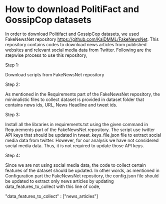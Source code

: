 # How to download PolitiFact and GossipCop datasets

In order to download Politifact and GossipCop datasets, we used FakeNewsNet repository https://github.com/KaiDMML/FakeNewsNet.
This repository contains codes to download news articles from published websites and relevant social media data from Twitter. Following are the stepwise process to use this repository,

Step 1:

  Download scripts from FakeNewsNet repository

Step 2:

  As mentioned in the Requirements part of the FakeNewsNet repository, the minimalistic files to collect dataset is provided in dataset folder that contains news ids, URL, News Headline and tweet ids. 
  
Step 3:

  Install all the libraries in requirements.txt using the given command in Requirements part of the FakeNewsNet repository. The script use twitter API keys that should be updated in tweet_keys_file.json file to extract social media data from twitter. However, for our analysis we have not considered social media data. Thus, it is not required to update those API keys. 

Step 4:

  Since we are not using social media data, the code to collect certain features of the dataset should be updated. In other words, as mentioned in Configuration part the FakeNewsNet repository, the config.json file should be updated to extract only news articles by updating data_features_to_collect with this line of code, 
  
  "data_features_to_collect" : ["news_articles"]


